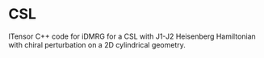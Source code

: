 # CSL
ITensor C++ code for iDMRG for a CSL with J1-J2 Heisenberg Hamiltonian with chiral perturbation on a 2D cylindrical geometry. 
